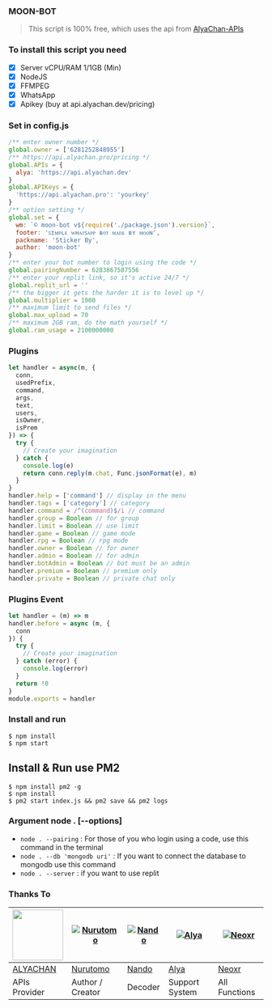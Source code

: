 ### MOON-BOT
> This script is 100% free, which uses the api from [AlyaChan-APIs](https://api.alyachan.pro)

### To install this script you need
- [x] Server vCPU/RAM 1/1GB (Min)
- [x] NodeJS
- [x] FFMPEG
- [x] WhatsApp 
- [x] Apikey (buy at api.alyachan.dev/pricing)

### Set in config.js
```Javascript
/** enter owner number */
global.owner = ['6281252848955']
/** https://api.alyachan.pro/pricing */
global.APIs = {
  alya: 'https://api.alyachan.dev'
}
global.APIKeys = {
  'https://api.alyachan.pro': 'yourkey'
}
/** option setting */
global.set = {
  wm: `© moon-bot v${require('./package.json').version}`,
  footer: 'ꜱɪᴍᴘʟᴇ ᴡʜᴀᴛꜱᴀᴘᴘ ʙᴏᴛ ᴍᴀᴅᴇ ʙʏ ᴍᴏᴏɴ',
  packname: 'Sticker By',
  author: 'moon-bot'
}
/** enter your bot number to login using the code */
global.pairingNumber = 6283867587556
/** enter your replit link, so it's active 24/7 */
global.replit_url = ''
/** the bigger it gets the harder it is to level up */
global.multiplier = 1000
/** maximum limit to send files */
global.max_upload = 70
/** maximum 2GB ram, do the math yourself */
global.ram_usage = 2100000000
```

### Plugins
```Javascript
let handler = async(m, {
  conn,
  usedPrefix,
  command,
  args,
  text,
  users,
  isOwner,
  isPrem
}) => {
  try {
    // Create your imagination
  } catch {
    console.log(e)
    return conn.reply(m.chat, Func.jsonFormat(e), m)
  }
}
handler.help = ['command'] // display in the menu
handler.tags = ['category'] // category
handler.command = /^(command)$/i // command
handler.group = Boolean // for group
handler.limit = Boolean // use limit
handler.game = Boolean // game mode
handler.rpg = Boolean // rpg mode
handler.owner = Boolean // for owner
handler.admin = Boolean // for admin
handler.botAdmin = Boolean // bot must be an admin
handler.premium = Boolean // premium only
handler.private = Boolean // private chat only
```

### Plugins Event
```Javascript
let handler = (m) => m
handler.before = async (m, {
  conn
}) {
  try {
    // Create your imagination
  } catch (error) {
    console.log(error)
  }
  return !0
}
module.exports = handler
```

### Install and run
```
$ npm install
$ npm start
```

## Install & Run use PM2

```
$ npm install pm2 -g
$ npm install
$ pm2 start index.js && pm2 save && pm2 logs
```

### Argument node . [--options]

+ ``` node . --pairing ``` : For those of you who login using a code, use this command in the terminal
+ ``` node . --db 'mongodb uri' ``` : If you want to connect the database to mongodb use this command
+ ``` node . --server ``` : if you want to use replit

### Thanks To
<a href="https://api.alyachan.dev"><img src="https://telegra.ph/file/8ee315efa49035e1c5e94.jpg" width="100" height="100"></a> | [![Nurutomo](https://github.com/Nurutomo.png?size=100)](https://github.com/Nurutomo) | [![Nando](https://github.com/rifnd.png?size=100)](https://github.com/rifnd) | [![Alya](https://github.com/alya-tok.png?size=100)](https://github.com/alya-tok) | [![Neoxr](https://github.com/neoxr.png?size=100)](https://github.com/neoxr)
----|----|----|----|----
[ALYACHAN](https://api.alyachan.dev/) | [Nurutomo](https://github.com/Nurutomo) | [Nando](https://github.com/rifnd) | [Alya](https://github.com/alya-tok) | [Neoxr](https://github.com/neoxr)
APIs Provider | Author / Creator | Decoder | Support System | All Functions